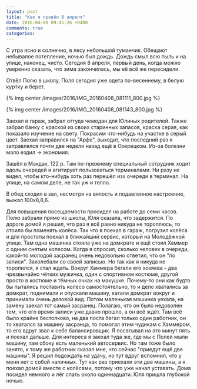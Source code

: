 ```yaml
---
layout: post
title: "Как я провёл 8 апреля"
date: 2016-04-08 09:45:26 +0400
comments: true
categories: 
---
```

С утра ясно и солнечно, в лесу небольшой туманчик. Обещают небывалое потепление, ночью был дождь. Дождь смыл всю пыль и на улице, наконец, чисто. Сегодня 8 апреля, первый день, когда можно уверенно сказать, что зима закончилась, мы её всё же пересидели.

Отвёл Полю в школу, Поля сегодня уже одета по-весеннему, в белую куртку и берет.

{% img center /images/2016/IMG_20160408_081111_800.jpg %}

{% img center /images/2016/IMG_20160408_081143_800.jpg %}

Заехал в гараж, забрал оттуда чемодан для Юлиных родителей. Также забрал банку с краской из своих старинных запасов, краска серая, как показало изучение на свету. Покрасим что-нибудь на участке в серый цвет. Заехал заправился на "Арфе", выходит, что последний раз я заправлялся почти две недели назад ещё в Озерецком. Из-за болезни мало ездил -> экономия.

Зашёл в Макдак, 122 р. Там по-прежнему специальный сотрудник ходит вдоль очередей и агитирует пользоваться терминалами. Ни разу не видел, чтобы кто-нибудь хоть раз перешёл изх очереди в терминал. На улице, на самом деле, не так уж и тепло.

В обед сходил в зал, несмотря на вялость и подавленное настроение, выжал 100х8,8,6.

Для повышения посещаемости просидел на работе до семи часов. Полю забрали прямо из школы, Юля сказала, что задержится. По дороге домой я решил, что раз я всё равно никуда не тороплюсь, то стоило бы поменять колёса. Так что я поехал в гараж, погрузил колёса и для простоты поехал в ближайший сервис, который на Молодёжной улице. Там одна машинка стояла уже на домкрате и ещё стоял Хаммер с одним снятым колесом. Когда я спросил, сколько человек в очереди, какой-то молодой засранец очень недовольно ответил, что он "по записи". Заколебали со своей записью. Но так как я никуда не торопился, я стал ждать. Вокруг Хаммера бегали его хозяева - два чрезвычайно чётких мужичка, один с спортивном костюме, другой просто в костюме и тёмных очках на макушке. Почему-то они как будто бы пытались поставить колесо самостоятельно, то и дело хватались за домкрат, поднимали и опускали машину, катали домкрат вокруг и принимали очень деловой вид. Потом маленькая машинка уехала, на замену заехал тот самый засранец. Полагаю, что он было недоволен тем, что его время записи уже давно прошло, а он всё ждёт. Там всё было крайне бестолково, на два поста бегал только один работник, он то хватался за машину засранца, то помогал этим чудикам с Хаммером, то его вдруг звал к себе балансировщик. Я посвтывал на это минут пять и поехал дальше. Для интереса я заехал туда же, где мы с Полей мыли машину, там сбоку есть маленький автосервис. Но там тоже было занято, к тому же работник сказал мне, что сейчас "приедут ещё две машины". Я решил подождать на удачу, но тут вдруг вспомнил, что у меня нет с собой наличных. Тут как раз приехали эти две машины, а я поехал домой вместе с колёсами, потому что уже начал уставать. Дома посидел немного и лёг спать около одиннадцати. Юля пришла глубокой ночью.